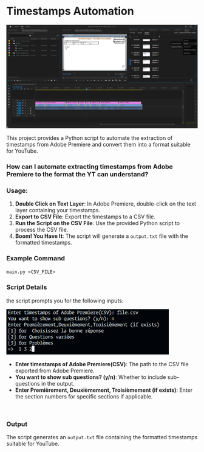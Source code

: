 # Timestamps Automation

![2be3f1e2411312a667e52774a9760b70.png](_resources/2be3f1e2411312a667e52774a9760b70.png)

This project provides a Python script to automate the extraction of timestamps from Adobe Premiere and convert them into a format suitable for YouTube.

### How can I automate extracting timestamps from Adobe Premiere to the format the YT can understand?

### **Usage:**

1.  **Double Click on Text Layer**: In Adobe Premiere, double-click on the text layer containing your timestamps.
2.  **Export to CSV File**: Export the timestamps to a CSV file.
3.  **Run the Script on the CSV File**: Use the provided Python script to process the CSV file.
4.  **Boom! You Have It**: The script will generate a `output.txt` file with the formatted timestamps.

### Example Command

`main.py <CSV_FILE>`

### Script Details

the script prompts you for the following inputs:

![f05896ad64505eae664bd5817cc363ac.png](_resources/f05896ad64505eae664bd5817cc363ac.png)

- **Enter timestamps of Adobe Premiere(CSV)**: The path to the CSV file exported from Adobe Premiere.
- **You want to show sub questions? (y/n)**: Whether to include sub-questions in the output.
- **Enter Premièrement, Deuxièmement, Troisièmement (if exists)**: Enter the section numbers for specific sections if applicable.

&nbsp;

### Output

The script generates an `output.txt` file containing the formatted timestamps suitable for YouTube.

